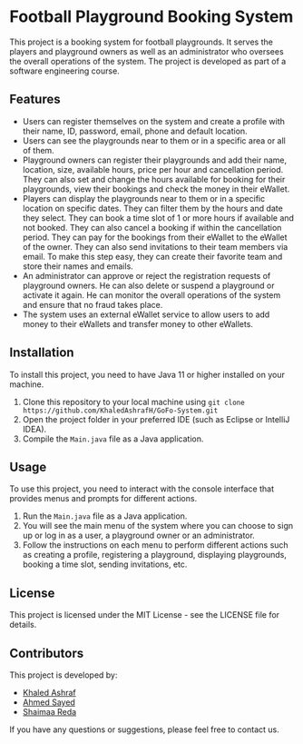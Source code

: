 # Football Playground Booking System

This project is a booking system for football playgrounds. It serves the players and playground owners as well as an administrator who oversees the overall operations of the system. The project is developed as part of a software engineering course.

## Features

- Users can register themselves on the system and create a profile with their name, ID, password, email, phone and default location.
- Users can see the playgrounds near to them or in a specific area or all of them.
- Playground owners can register their playgrounds and add their name, location, size, available hours, price per hour and cancellation period. They can also set and change the hours available for booking for their playgrounds, view their bookings and check the money in their eWallet.
- Players can display the playgrounds near to them or in a specific location on specific dates. They can filter them by the hours and date they select. They can book a time slot of 1 or more hours if available and not booked. They can also cancel a booking if within the cancellation period. They can pay for the bookings from their eWallet to the eWallet of the owner. They can also send invitations to their team members via email. To make this step easy, they can create their favorite team and store their names and emails.
- An administrator can approve or reject the registration requests of playground owners. He can also delete or suspend a playground or activate it again. He can monitor the overall operations of the system and ensure that no fraud takes place.
- The system uses an external eWallet service to allow users to add money to their eWallets and transfer money to other eWallets.

## Installation

To install this project, you need to have Java 11 or higher installed on your machine.

1. Clone this repository to your local machine using `git clone https://github.com/KhaledAshrafH/GoFo-System.git`
2. Open the project folder in your preferred IDE (such as Eclipse or IntelliJ IDEA).
3. Compile the `Main.java` file as a Java application.

## Usage

To use this project, you need to interact with the console interface that provides menus and prompts for different actions.

1. Run the `Main.java` file as a Java application.
2. You will see the main menu of the system where you can choose to sign up or log in as a user, a playground owner or an administrator.
3. Follow the instructions on each menu to perform different actions such as creating a profile, registering a playground, displaying playgrounds, booking a time slot, sending invitations, etc.

## License

This project is licensed under the MIT License - see the LICENSE file for details.

## Contributors

This project is developed by:

- [Khaled Ashraf](https://github.com/KhaledAshrafH)
- [Ahmed Sayed](https://github.com/AhmedSayed117)
- [Shaimaa Reda](https://github.com/Shimaa-reda)

If you have any questions or suggestions, please feel free to contact us.
